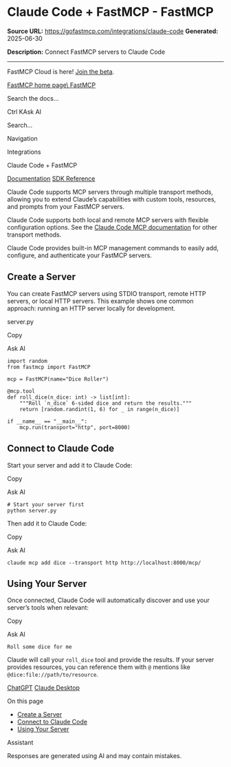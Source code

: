 # Claude Code + FastMCP - FastMCP

**Source URL:** https://gofastmcp.com/integrations/claude-code
**Generated:** 2025-06-30

**Description:** Connect FastMCP servers to Claude Code

---

FastMCP Cloud is here! [Join the beta](https://fastmcp.link/x0Kyhy2).

[FastMCP home page\\
FastMCP](https://gofastmcp.com/)

Search the docs...

Ctrl KAsk AI

Search...

Navigation

Integrations

Claude Code + FastMCP

[Documentation](https://gofastmcp.com/getting-started/welcome) [SDK Reference](https://gofastmcp.com/python-sdk/fastmcp-exceptions)

Claude Code supports MCP servers through multiple transport methods, allowing you to extend Claude’s capabilities with custom tools, resources, and prompts from your FastMCP servers.

Claude Code supports both local and remote MCP servers with flexible configuration options. See the [Claude Code MCP documentation](https://docs.anthropic.com/en/docs/claude-code/mcp) for other transport methods.

Claude Code provides built-in MCP management commands to easily add, configure, and authenticate your FastMCP servers.

## [​](https://gofastmcp.com/integrations/claude-code\#create-a-server)  Create a Server

You can create FastMCP servers using STDIO transport, remote HTTP servers, or local HTTP servers. This example shows one common approach: running an HTTP server locally for development.

server.py

Copy

Ask AI

```
import random
from fastmcp import FastMCP

mcp = FastMCP(name="Dice Roller")

@mcp.tool
def roll_dice(n_dice: int) -> list[int]:
    """Roll `n_dice` 6-sided dice and return the results."""
    return [random.randint(1, 6) for _ in range(n_dice)]

if __name__ == "__main__":
    mcp.run(transport="http", port=8000)

```

## [​](https://gofastmcp.com/integrations/claude-code\#connect-to-claude-code)  Connect to Claude Code

Start your server and add it to Claude Code:

Copy

Ask AI

```
# Start your server first
python server.py

```

Then add it to Claude Code:

Copy

Ask AI

```
claude mcp add dice --transport http http://localhost:8000/mcp/

```

## [​](https://gofastmcp.com/integrations/claude-code\#using-your-server)  Using Your Server

Once connected, Claude Code will automatically discover and use your server’s tools when relevant:

Copy

Ask AI

```
Roll some dice for me

```

Claude will call your `roll_dice` tool and provide the results. If your server provides resources, you can reference them with `@` mentions like `@dice:file://path/to/resource`.

[ChatGPT](https://gofastmcp.com/integrations/chatgpt) [Claude Desktop](https://gofastmcp.com/integrations/claude-desktop)

On this page

- [Create a Server](https://gofastmcp.com/integrations/claude-code#create-a-server)
- [Connect to Claude Code](https://gofastmcp.com/integrations/claude-code#connect-to-claude-code)
- [Using Your Server](https://gofastmcp.com/integrations/claude-code#using-your-server)

Assistant

Responses are generated using AI and may contain mistakes.